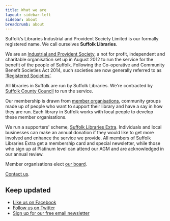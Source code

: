 ```yaml
---
title: What we are
layout: sidebar-left
sidebar: about
breadcrumb: about
---
```


Suffolk’s Libraries Industrial and Provident Society Limited is our formally registered name. We call ourselves **Suffolk Libraries**.

We are an [Industrial and Provident Society](http://www.fsa.gov.uk/doing/small_firms/msr/societies), a not for profit, independent and charitable organisation set up in August 2012 to run the service for the benefit of the people of Suffolk. Following the Co-operative and Community Benefit Societies Act 2014, such societies are now generally referred to as [‘Registered Societies’](https://www.fca.org.uk/firms/registered-societies-introduction/co-operative-community-benefit-societies-act-2014).

All libraries in Suffolk are run by Suffolk Libraries. We're contracted by [Suffolk County Council](http://www.suffolk.gov.uk/) to run the service.

Our membership is drawn from [member organisations](/about/member-organisations/), community groups made up of people who want to support their library and have a say in how they are run. Each library in Suffolk works with local people to develop these member organisations.

We run a supporters' scheme, [Suffolk Libraries Extra](/extra/). Individuals and local businesses can make an annual donation if they would like to get more involved and enhance the service we provide. All members of Suffolk Libraries Extra get a membership card and special newsletter, while those who sign up at Platinum level can attend our AGM and are acknowledged in our annual review.

Member organisations elect [our board](/about/board-members/).

[Contact us](/contact/).

## Keep updated

* [Like us on Facebook](http://facebook.com/suffolklibraries)
* [Follow us on Twitter](http://twitter.com/suffolklibrary)
* [Sign up for our free email newsletter](http://suffolklibraries.us4.list-manage.com/subscribe?u=8fdb8e824d6cb5f95be2c5b88&amp;id=3ec8bb8121)
